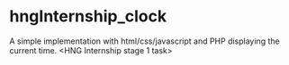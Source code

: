 # hngInternship_clock
A simple implementation with html/css/javascript and PHP displaying the current time. &lt;HNG Internship stage 1 task>
